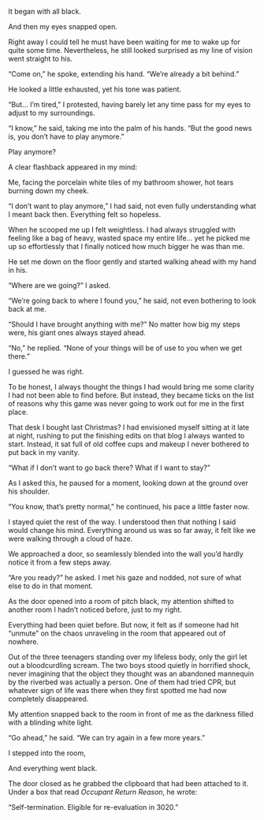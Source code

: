 It began with all black.

And then my eyes snapped open.

Right away I could tell he must have been waiting for me to wake up for quite some time. Nevertheless, he still looked surprised as my line of vision went straight to his.

“Come on,” he spoke, extending his hand. “We’re already a bit behind.”

He looked a little exhausted, yet his tone was patient.

“But... I’m tired,” I protested, having barely let any time pass for my eyes to adjust to my surroundings.

“I know,” he said, taking me into the palm of his hands. “But the good news is, you don’t have to play anymore.”

Play anymore?

A clear flashback appeared in my mind:

Me, facing the porcelain white tiles of my bathroom shower, hot tears burning down my cheek.

“I don’t want to play anymore,” I had said, not even fully understanding what I meant back then. Everything felt so hopeless.

When he scooped me up I felt weightless. I had always struggled with feeling like a bag of heavy, wasted space my entire life... yet he picked me up so effortlessly that I finally noticed how much bigger he was than me.

He set me down on the floor gently and started walking ahead with my hand in his.

“Where are we going?” I asked.

“We’re going back to where I found you,” he said, not even bothering to look back at me.

“Should I have brought anything with me?” No matter how big my steps were, his giant ones always stayed ahead.

“No,” he replied. “None of your things will be of use to you when we get there.”

I guessed he was right.

To be honest, I always thought the things I had would bring me some clarity I had not been able to find before. But instead, they became ticks on the list of reasons why this game was never going to work out for me in the first place.

That desk I bought last Christmas? I had envisioned myself sitting at it late at night, rushing to put the finishing edits on that blog I always wanted to start. Instead, it sat full of old coffee cups and makeup I never bothered to put back in my vanity.

“What if I don’t want to go back there? What if I want to stay?”

As I asked this, he paused for a moment, looking down at the ground over his shoulder.

“You know, that’s pretty normal,” he continued, his pace a little faster now.

I stayed quiet the rest of the way. I understood then that nothing I said would change his mind. Everything around us was so far away, it felt like we were walking through a cloud of haze.

We approached a door, so seamlessly blended into the wall you’d hardly notice it from a few steps away.

“Are you ready?” he asked. I met his gaze and nodded, not sure of what else to do in that moment.

As the door opened into a room of pitch black, my attention shifted to another room I hadn’t noticed before, just to my right.

Everything had been quiet before. But now, it felt as if someone had hit “unmute” on the chaos unraveling in the room that appeared out of nowhere.

Out of the three teenagers standing over my lifeless body, only the girl let out a bloodcurdling scream. The two boys stood quietly in horrified shock, never imagining that the object they thought was an abandoned mannequin by the riverbed was actually a person. One of them had tried CPR, but whatever sign of life was there when they first spotted me had now completely disappeared.

My attention snapped back to the room in front of me as the darkness filled with a blinding white light.

“Go ahead,” he said. “We can try again in a few more years.”

I stepped into the room,

And everything went black.

The door closed as he grabbed the clipboard that had been attached to it. Under a box that read *Occupant Return Reason*, he wrote:

“Self-termination. Eligible for re-evaluation in 3020.”
